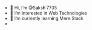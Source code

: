 - 👋 Hi, I’m @Sakshi7705
- 👀 I’m interested in Web Technologies
- 🌱 I’m currently learning Mern Stack
- 

<!---
Sakshi7705/Sakshi7705 is a ✨ special ✨ repository because its `README.md` (this file) appears on your GitHub profile.
You can click the Preview link to take a look at your changes.
--->
